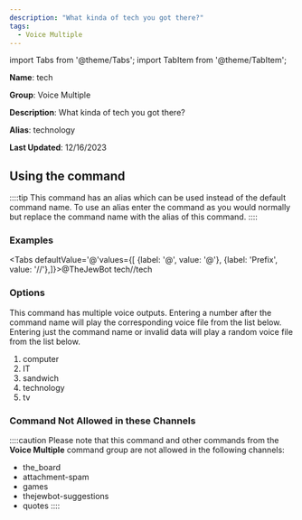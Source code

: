 ```yaml
---
description: "What kinda of tech you got there?"
tags:
  - Voice Multiple
---
```

import Tabs from '@theme/Tabs';
import TabItem from '@theme/TabItem';

**Name**: tech

**Group**: Voice Multiple

**Description**: What kinda of tech you got there?

**Alias**: technology

**Last Updated**: 12/16/2023

## Using the command

::::tip
This command has an alias which can be used instead of the default command name. To use an alias enter the command as you would normally but replace the command name with the alias of this command.
::::

### Examples
<Tabs defaultValue='@'values={[ {label: '@', value: '@'}, {label: 'Prefix', value: '//'},]}><TabItem value='@'>@TheJewBot tech</TabItem><TabItem value='//'>//tech</TabItem></Tabs>

### Options

This command has multiple voice outputs. Entering a number after the command name will play the corresponding voice file from the list below. Entering just the command name or invalid data will play a random voice file from the list below.

 1. computer
 1. IT
 1. sandwich
 1. technology
 1. tv

### Command Not Allowed in these Channels
::::caution Please note that this command and other commands from the **Voice Multiple** command group are not allowed in the following channels:
- the_board
- attachment-spam
- games
- thejewbot-suggestions
- quotes
::::